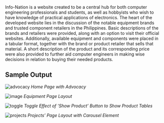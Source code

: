 Info-Nation is a website created to be a central hub for both computer engineering professionals and students, as well as hobbyists who wish to have knowledge of practical applications of electronics. The heart of the developed website lies in the discussion of the notable equipment brands and trusted component retailers in the Philippines. Basic descriptions of the brands and retailers were provided, along with an option to visit their official websites. Additionally, available equipment and components were placed in a tabular format, together with the brand or product retailer that sells that material. A short description of the product and its corresponding price were also provided to further aid computer engineers in making wise decisions in relation to buying their needed products.

 ## Sample Output

 ![advocacy](https://github.com/user-attachments/assets/8115ac62-dcf7-4126-be67-9cea0c44b88b)
_Home Page with Advocacy_

 ![image](https://github.com/user-attachments/assets/35a96cb2-26a9-4d16-94f6-7134cc424e1a)
_Equipment Page Layout_

![toggle](https://github.com/user-attachments/assets/0872f5e0-55e5-4a2b-b9d8-526f0b7fc2a6)
_Toggle Effect of ‘Show Product’ Button to Show Product Tables_

![projects](https://github.com/user-attachments/assets/41240101-18ab-411e-a17b-9410ceeef227)
_Projects’ Page Layout with Carousel Element_
